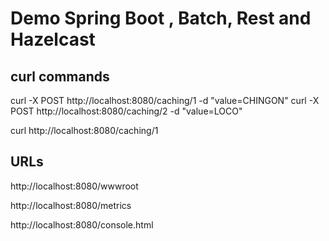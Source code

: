 # Demo Spring Boot , Batch, Rest and Hazelcast

## curl commands

curl -X POST http://localhost:8080/caching/1 -d "value=CHINGON"
curl -X POST http://localhost:8080/caching/2 -d "value=LOCO"

curl http://localhost:8080/caching/1

## URLs

http://localhost:8080/wwwroot

http://localhost:8080/metrics

http://localhost:8080/console.html